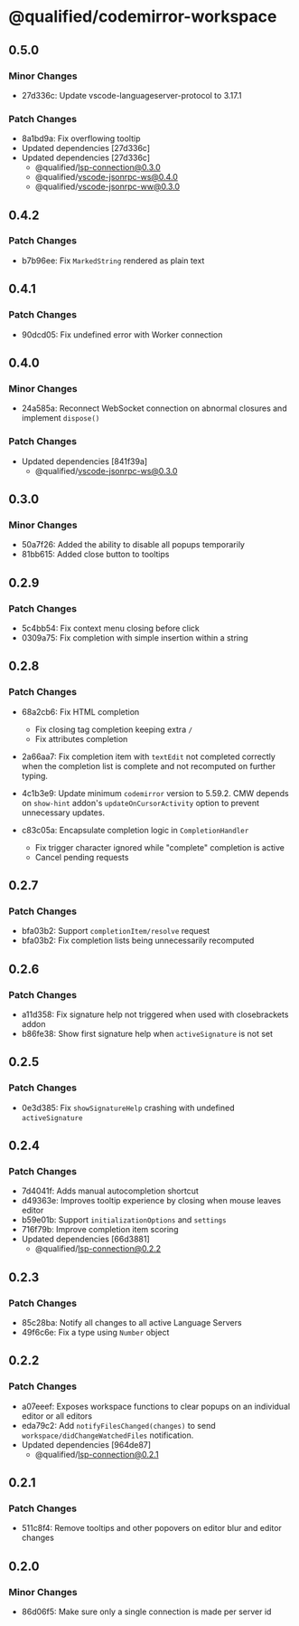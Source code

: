 # @qualified/codemirror-workspace

## 0.5.0

### Minor Changes

- 27d336c: Update vscode-languageserver-protocol to 3.17.1

### Patch Changes

- 8a1bd9a: Fix overflowing tooltip
- Updated dependencies [27d336c]
- Updated dependencies [27d336c]
  - @qualified/lsp-connection@0.3.0
  - @qualified/vscode-jsonrpc-ws@0.4.0
  - @qualified/vscode-jsonrpc-ww@0.3.0

## 0.4.2

### Patch Changes

- b7b96ee: Fix `MarkedString` rendered as plain text

## 0.4.1

### Patch Changes

- 90dcd05: Fix undefined error with Worker connection

## 0.4.0

### Minor Changes

- 24a585a: Reconnect WebSocket connection on abnormal closures and implement `dispose()`

### Patch Changes

- Updated dependencies [841f39a]
  - @qualified/vscode-jsonrpc-ws@0.3.0

## 0.3.0

### Minor Changes

- 50a7f26: Added the ability to disable all popups temporarily
- 81bb615: Added close button to tooltips

## 0.2.9

### Patch Changes

- 5c4bb54: Fix context menu closing before click
- 0309a75: Fix completion with simple insertion within a string

## 0.2.8

### Patch Changes

- 68a2cb6: Fix HTML completion

  - Fix closing tag completion keeping extra `/`
  - Fix attributes completion

- 2a66aa7: Fix completion item with `textEdit` not completed correctly when the completion list is complete and not recomputed on further typing.
- 4c1b3e9: Update minimum `codemirror` version to 5.59.2. CMW depends on `show-hint` addon's `updateOnCursorActivity` option to prevent unnecessary updates.
- c83c05a: Encapsulate completion logic in `CompletionHandler`

  - Fix trigger character ignored while "complete" completion is active
  - Cancel pending requests

## 0.2.7

### Patch Changes

- bfa03b2: Support `completionItem/resolve` request
- bfa03b2: Fix completion lists being unnecessarily recomputed

## 0.2.6

### Patch Changes

- a11d358: Fix signature help not triggered when used with closebrackets addon
- b86fe38: Show first signature help when `activeSignature` is not set

## 0.2.5

### Patch Changes

- 0e3d385: Fix `showSignatureHelp` crashing with undefined `activeSignature`

## 0.2.4

### Patch Changes

- 7d4041f: Adds manual autocompletion shortcut
- d49363e: Improves tooltip experience by closing when mouse leaves editor
- b59e01b: Support `initializationOptions` and `settings`
- 716f79b: Improve completion item scoring
- Updated dependencies [66d3881]
  - @qualified/lsp-connection@0.2.2

## 0.2.3

### Patch Changes

- 85c28ba: Notify all changes to all active Language Servers
- 49f6c6e: Fix a type using `Number` object

## 0.2.2

### Patch Changes

- a07eeef: Exposes workspace functions to clear popups on an individual editor or all editors
- eda79c2: Add `notifyFilesChanged(changes)` to send `workspace/didChangeWatchedFiles` notification.
- Updated dependencies [964de87]
  - @qualified/lsp-connection@0.2.1

## 0.2.1

### Patch Changes

- 511c8f4: Remove tooltips and other popovers on editor blur and editor changes

## 0.2.0

### Minor Changes

- 86d06f5: Make sure only a single connection is made per server id
